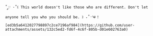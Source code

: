 ``˚ ༘♡ ·˚꒰ This world doesn't like those who are different. Don't let anyone tell you who you should be. ꒱ ₊˚ˑ༄``
``![ed3b5a6412027798897c2ce7196af984](https://github.com/user-attachments/assets/132c5ed2-fd6f-4c6f-805b-d01e602763a0)``
